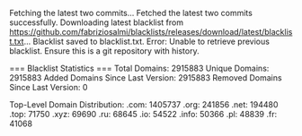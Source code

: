 Fetching the latest two commits...
Fetched the latest two commits successfully.
Downloading latest blacklist from https://github.com/fabriziosalmi/blacklists/releases/download/latest/blacklist.txt...
Blacklist saved to blacklist.txt.
Error: Unable to retrieve previous blacklist. Ensure this is a git repository with history.

=== Blacklist Statistics ===
Total Domains: 2915883
Unique Domains: 2915883
Added Domains Since Last Version: 2915883
Removed Domains Since Last Version: 0

Top-Level Domain Distribution:
  .com: 1405737
  .org: 241856
  .net: 194480
  .top: 71750
  .xyz: 69690
  .ru: 68645
  .io: 54522
  .info: 50366
  .pl: 48839
  .fr: 41068
